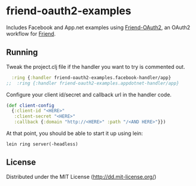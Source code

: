 # friend-oauth2-examples

Includes Facebook and App.net examples using [Friend-OAuth2](https://github.com/ddellacosta/friend-oauth2), an OAuth2 workflow for [Friend](https://github.com/cemerick/friend).

## Running

Tweak the project.clj file if the handler you want to try is commented out.

```clojure
  :ring {:handler friend-oauth2-examples.facebook-handler/app}
;;  :ring {:handler friend-oauth2-examples.appdotnet-handler/app}
```

Configure your client id/secret and callback url in the handler code.

```clojure
(def client-config
  {:client-id "<HERE>"
   :client-secret "<HERE>"
   :callback {:domain "http://<HERE>" :path "/<AND HERE>"}})
```

At that point, you should be able to start it up using lein:

    lein ring server(-headless)

## License

Distributed under the MIT License (http://dd.mit-license.org/)
